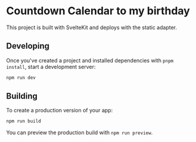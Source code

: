 # Countdown Calendar to my birthday

This project is built with SvelteKit and deploys with the static adapter.

## Developing

Once you've created a project and installed dependencies with `pnpm install`, start a development server:

```sh
npm run dev
```

## Building

To create a production version of your app:

```sh
npm run build
```

You can preview the production build with `npm run preview`.
